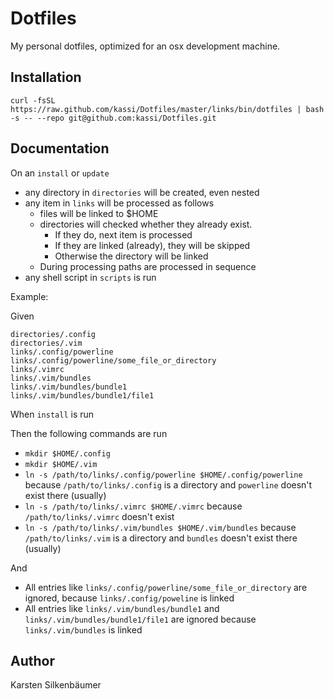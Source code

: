 # Dotfiles

My personal dotfiles, optimized for an osx development machine.

## Installation

	curl -fsSL https://raw.github.com/kassi/Dotfiles/master/links/bin/dotfiles | bash -s -- --repo git@github.com:kassi/Dotfiles.git

## Documentation

On an `install` or `update`

* any directory in `directories` will be created, even nested
* any item in `links` will be processed as follows
    * files will be linked to $HOME
    * directories will checked whether they already exist.
        * If they do, next item is processed
        * If they are linked (already), they will be skipped
        * Otherwise the directory will be linked
    * During processing paths are processed in sequence
* any shell script in `scripts` is run

Example:

Given
```
directories/.config
directories/.vim
links/.config/powerline
links/.config/powerline/some_file_or_directory
links/.vimrc
links/.vim/bundles
links/.vim/bundles/bundle1
links/.vim/bundles/bundle1/file1
```

When `install` is run

Then the following commands are run

* `mkdir $HOME/.config`
* `mkdir $HOME/.vim`
* `ln -s /path/to/links/.config/powerline $HOME/.config/powerline` because `/path/to/links/.config` is a directory and `powerline` doesn't exist there (usually)
* `ln -s /path/to/links/.vimrc $HOME/.vimrc` because `/path/to/links/.vimrc` doesn't exist
* `ln -s /path/to/links/.vim/bundles $HOME/.vim/bundles` because `/path/to/links/.vim` is a directory and `bundles` doesn't exist there (usually)

And

* All entries like `links/.config/powerline/some_file_or_directory` are ignored, because `links/.config/poweline` is linked
* All entries like `links/.vim/bundles/bundle1` and `links/.vim/bundles/bundle1/file1` are ignored because `links/.vim/bundles` is linked

## Author

Karsten Silkenbäumer
